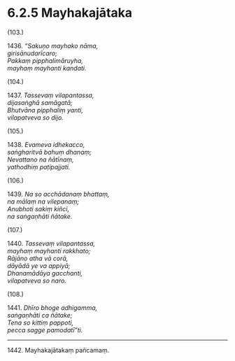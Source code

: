 # 6.2.5 Mayhakajātaka

(103.)

1436\. _“Sakuṇo mayhako nāma,_  
_girisānudarīcaro;_  
_Pakkaṃ pipphalimāruyha,_  
_mayhaṃ mayhanti kandati._  

(104.)

1437\. _Tassevaṃ vilapantassa,_  
_dijasaṅghā samāgatā;_  
_Bhutvāna pipphaliṃ yanti,_  
_vilapatveva so dijo._  

(105.)

1438\. _Evameva idhekacco,_  
_saṅgharitvā bahuṃ dhanaṃ;_  
_Nevattano na ñātīnaṃ,_  
_yathodhiṃ paṭipajjati._  

(106.)

1439\. _Na so acchādanaṃ bhattaṃ,_  
_na mālaṃ na vilepanaṃ;_  
_Anubhoti sakiṃ kiñci,_  
_na saṅgaṇhāti ñātake._  

(107.)

1440\. _Tassevaṃ vilapantassa,_  
_mayhaṃ mayhanti rakkhato;_  
_Rājāno atha vā corā,_  
_dāyādā ye va appiyā;_  
_Dhanamādāya gacchanti,_  
_vilapatveva so naro._  

(108.)

1441\. _Dhīro bhoge adhigamma,_  
_saṅgaṇhāti ca ñātake;_  
_Tena so kittiṃ pappoti,_  
_pecca sagge pamodatī”ti._  

---

1442\. Mayhakajātakaṃ pañcamaṃ.
